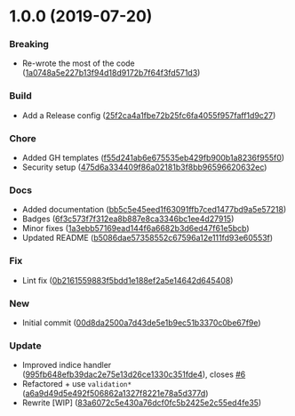 # 1.0.0 (2019-07-20)


### Breaking

* Re-wrote the most of the code ([1a0748a5e227b13f94d18d9172b7f64f3fd571d3](https://github.com/Berkmann18/tvt-split/commit/1a0748a5e227b13f94d18d9172b7f64f3fd571d3))

### Build

* Add a Release config ([25f2ca4a1fbe72b25fc6fa4055f957faff1d9c27](https://github.com/Berkmann18/tvt-split/commit/25f2ca4a1fbe72b25fc6fa4055f957faff1d9c27))

### Chore

* Added GH templates ([f55d241ab6e675535eb429fb900b1a8236f955f0](https://github.com/Berkmann18/tvt-split/commit/f55d241ab6e675535eb429fb900b1a8236f955f0))
* Security setup ([475d6a334409f86a02181b3f8bb96596620632ec](https://github.com/Berkmann18/tvt-split/commit/475d6a334409f86a02181b3f8bb96596620632ec))

### Docs

* Added documentation ([bb5c5e45eed1f63091ffb7ced1477bd9a5e57218](https://github.com/Berkmann18/tvt-split/commit/bb5c5e45eed1f63091ffb7ced1477bd9a5e57218))
* Badges ([6f3c573f7f312ea8b887e8ca3346bc1ee4d27915](https://github.com/Berkmann18/tvt-split/commit/6f3c573f7f312ea8b887e8ca3346bc1ee4d27915))
* Minor fixes ([1a3ebb57169ead144f6a6682b3d6ed47f61e5bcb](https://github.com/Berkmann18/tvt-split/commit/1a3ebb57169ead144f6a6682b3d6ed47f61e5bcb))
* Updated README ([b5086dae57358552c67596a12e111fd93e60553f](https://github.com/Berkmann18/tvt-split/commit/b5086dae57358552c67596a12e111fd93e60553f))

### Fix

* Lint fix ([0b2161559883f5bdd1e188ef2a5e14642d645408](https://github.com/Berkmann18/tvt-split/commit/0b2161559883f5bdd1e188ef2a5e14642d645408))

### New

* Initial commit ([00d8da2500a7d43de5e1b9ec51b3370c0be67f9e](https://github.com/Berkmann18/tvt-split/commit/00d8da2500a7d43de5e1b9ec51b3370c0be67f9e))

### Update

* Improved indice handler ([995fb648efb39dac2e75e13d26ce1330c351fde4](https://github.com/Berkmann18/tvt-split/commit/995fb648efb39dac2e75e13d26ce1330c351fde4)), closes [#6](https://github.com/Berkmann18/tvt-split/issues/6)
* Refactored + use `validation*` ([a6a9d49d5e492f506862a1327f8221e78a5d377d](https://github.com/Berkmann18/tvt-split/commit/a6a9d49d5e492f506862a1327f8221e78a5d377d))
* Rewrite [WIP] ([83a6072c5e430a76dcf0fc5b2425e2c55ed4fe35](https://github.com/Berkmann18/tvt-split/commit/83a6072c5e430a76dcf0fc5b2425e2c55ed4fe35))
